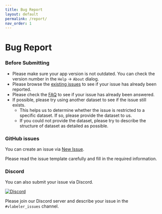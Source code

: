 ```yaml
---
title: Bug Report
layout: default
permalink: /report/
nav_order: 1
---
```


# Bug Report

### Before Submitting

- Please make sure your app version is not outdated. You can check the version number in the `Help` -> `About` dialog.
- Please browse the [existing issues](https://github.com/sdercolin/vlabeler/issues) to see if your issue has already
  been reported.
- Please check the [FAQ](https://github.com/sdercolin/vlabeler/wiki/FAQ) to see if your issue has already been answered.
- If possible, please try using another dataset to see if the issue still exists.
    - This helps us to determine whether the issue is restricted to a specific dataset. If so, please provide the
      dataset
      to us.
    - If you could not provide the dataset, please try to describe the structure of dataset as detailed as possible.

### GitHub issues

You can create an issue via [New Issue](https://github.com/sdercolin/vlabeler/issues/new/choose).

Please read the issue template carefully and fill in the required information.

### Discord

You can also submit your issue via Discord.

[![Discord](https://img.shields.io/discord/984044285584359444?style=for-the-badge&label=discord&logo=discord&logoColor=ffffff&color=7389D8&labelColor=6A7EC2)](https://discord.gg/yrTqG2SrRd)

Please join our Discord server and describe your issue in
the `#vlabeler_issues` channel.
